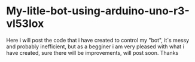 # My-litle-bot-using-arduino-uno-r3-vl53lox

Here i will post the code that i have created to control my "bot", it´s messy and probably inefficient, but as a begginer i am very pleased with what i have created, sure there will be improvements, will post soon. Thanks
